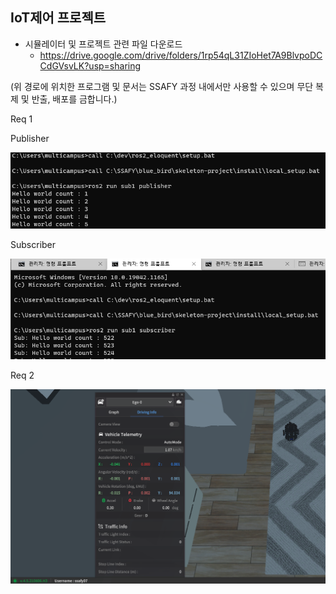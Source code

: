 ## IoT제어 프로젝트

* 시뮬레이터 및 프로젝트 관련 파일 다운로드
  - https://drive.google.com/drive/folders/1rp54qL31ZIoHet7A9BlvpoDCCdGVsvLK?usp=sharing

(위 경로에 위치한 프로그램 및 문서는 SSAFY 과정 내에서만 사용할 수 있으며 무단 복제 및 반출, 배포를 금합니다.)





Req 1

Publisher

![image-20210830153945555](./images/image-20210830153945555.png)

Subscriber

![image-20210830153926246](./images/image-20210830153926246.png)



Req 2

![image-20210830200723439](./images/image-20210830200723439.png)

